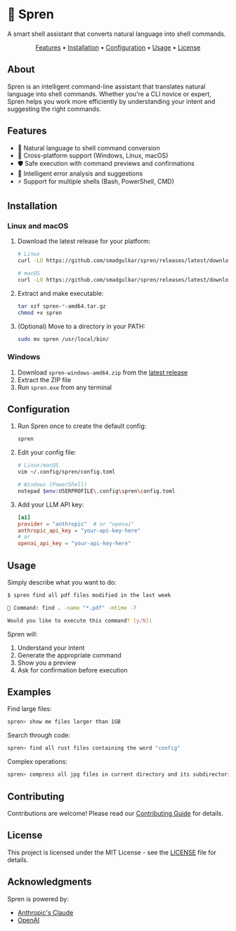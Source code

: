 # 🤖 Spren

A smart shell assistant that converts natural language into shell commands.

<p align="center">
  <a href="#features">Features</a> •
  <a href="#installation">Installation</a> •
  <a href="#configuration">Configuration</a> •
  <a href="#usage">Usage</a> •
  <a href="#license">License</a>
</p>

## About

Spren is an intelligent command-line assistant that translates natural language into shell commands. Whether you're a CLI novice or expert, Spren helps you work more efficiently by understanding your intent and suggesting the right commands.

## Features

- 🤖 Natural language to shell command conversion
- 🔄 Cross-platform support (Windows, Linux, macOS)
- 🛡️ Safe execution with command previews and confirmations
- 🧠 Intelligent error analysis and suggestions
- ⚡ Support for multiple shells (Bash, PowerShell, CMD)

## Installation

### Linux and macOS

1. Download the latest release for your platform:
   ```bash
   # Linux
   curl -LO https://github.com/smadgulkar/spren/releases/latest/download/spren-linux-amd64.tar.gz

   # macOS
   curl -LO https://github.com/smadgulkar/spren/releases/latest/download/spren-macos-amd64.tar.gz
   ```

2. Extract and make executable:
   ```bash
   tar xzf spren-*-amd64.tar.gz
   chmod +x spren
   ```

3. (Optional) Move to a directory in your PATH:
   ```bash
   sudo mv spren /usr/local/bin/
   ```

### Windows

1. Download `spren-windows-amd64.zip` from the [latest release](https://github.com/smadgulkar/spren/releases/latest)
2. Extract the ZIP file
3. Run `spren.exe` from any terminal

## Configuration

1. Run Spren once to create the default config:
   ```bash
   spren
   ```

2. Edit your config file:
   ```bash
   # Linux/macOS
   vim ~/.config/spren/config.toml

   # Windows (PowerShell)
   notepad $env:USERPROFILE\.config\spren\config.toml
   ```

3. Add your LLM API key:
   ```toml
   [ai]
   provider = "anthropic"  # or "openai"
   anthropic_api_key = "your-api-key-here"
   # or
   openai_api_key = "your-api-key-here"
   ```

## Usage

Simply describe what you want to do:

```bash
$ spren find all pdf files modified in the last week

📝 Command: find . -name "*.pdf" -mtime -7

Would you like to execute this command? [y/N]:
```

Spren will:
1. Understand your intent
2. Generate the appropriate command
3. Show you a preview
4. Ask for confirmation before execution

## Examples

Find large files:
```bash
spren> show me files larger than 1GB
```

Search through code:
```bash
spren> find all rust files containing the word "config"
```

Complex operations:
```bash
spren> compress all jpg files in current directory and its subdirectories
```

## Contributing

Contributions are welcome! Please read our [Contributing Guide](CONTRIBUTING.md) for details.

## License

This project is licensed under the MIT License - see the [LICENSE](LICENSE) file for details.

## Acknowledgments

Spren is powered by:
- [Anthropic's Claude](https://www.anthropic.com/)
- [OpenAI](https://openai.com/)